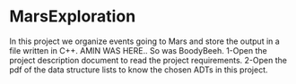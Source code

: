 # MarsExploration
In this project we organize events going to Mars and store the output in a file written in C++.
AMIN WAS HERE..
So was BoodyBeeh.
1-Open the project description document to read the project requirements.
2-Open the pdf of the data structure lists to know the chosen ADTs in this project.
